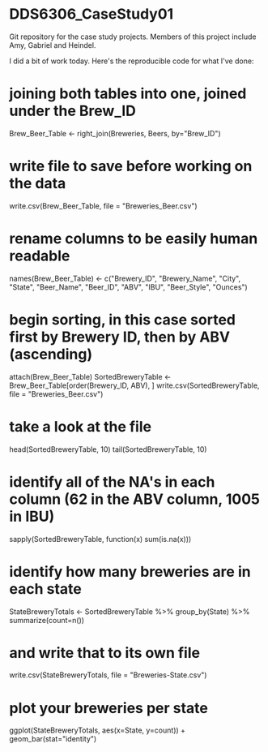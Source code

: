 # DDS6306_CaseStudy01
Git repository for the case study projects. Members of this project include Amy, Gabriel and Heindel.

I did a bit of work today. Here's the reproducible code for what I've done:

# joining both tables into one, joined under the Brew_ID
Brew_Beer_Table <- right_join(Breweries, Beers, by="Brew_ID")

# write file to save before working on the data
write.csv(Brew_Beer_Table, file = "Breweries_Beer.csv")

# rename columns to be easily human readable
names(Brew_Beer_Table) <- c("Brewery_ID", "Brewery_Name", "City", "State", "Beer_Name", "Beer_ID", "ABV", "IBU", "Beer_Style", "Ounces")

# begin sorting, in this case sorted first by Brewery ID, then by ABV (ascending)
attach(Brew_Beer_Table)
SortedBreweryTable <- Brew_Beer_Table[order(Brewery_ID, ABV), ]
write.csv(SortedBreweryTable, file = "Breweries_Beer.csv")

# take a look at the file
head(SortedBreweryTable, 10)
tail(SortedBreweryTable, 10)

# identify all of the NA's in each column (62 in the ABV column, 1005 in IBU)
sapply(SortedBreweryTable, function(x) sum(is.na(x)))

# identify how many breweries are in each state
StateBreweryTotals <- SortedBreweryTable %>% group_by(State) %>% summarize(count=n())

# and write that to its own file
write.csv(StateBreweryTotals, file = "Breweries-State.csv")

# plot your breweries per state
ggplot(StateBreweryTotals, aes(x=State, y=count)) + geom_bar(stat="identity")

